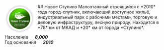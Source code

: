 <!--2023-12-09 00:52:55-->
<img src="./Novoe_Stupino.jpg" width="96px" align=left style="margin-right:10px">
## Новое Ступино
Малоэтажный строящийся с *2010* года город-спутник, включающий доступное жильё, 
индустриальный парк с рабочими местами, торговую и деловую инфраструктуру, лесную природу.
Находится в *78* км от МКАД и *20* км от города *Ступино*.

Население &emsp; ***8,000*** &emsp;<br>
Год&nbsp;основания &emsp; ***2010***